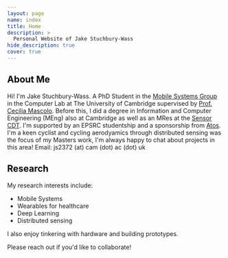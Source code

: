 ```yaml
---
layout: page
name: index
title: Home
description: >
  Personal Website of Jake Stuchbury-Wass
hide_description: true
cover: true
---
```

<!-- <script type="text/javascript">
	document.getElementsByClassName("page-title")[0].classList.add("sr-only");
</script> -->

<style type="text/css">
	.page-title {
		position: absolute;
		width: 1px;
  		height: 1px;
  		margin: -1px;
  		border: 0;
  		padding: 0;
  		clip: rect(0 0 0 0);
  		overflow: hidden;
	}
</style>

<h2 class="h1" style="color: rgb(0,0,0)" id="about">About Me </h2>

Hi! I'm Jake Stuchbury-Wass. A PhD Student in the [Mobile Systems Group](https://mobile-systems.cl.cam.ac.uk/) in the Computer Lab at The University of Cambridge supervised by [Prof. Cecilia Mascolo](https://www.cl.cam.ac.uk/~cm542/). Before this, I did a degree in Information and Computer Engineering (MEng) also at Cambridge as well as an MRes at the [Sensor CDT](https://cdt.sensors.cam.ac.uk/). I'm supported by an EPSRC studentship and a sponsorship from [Atos](https://atos.net/en/industries/healthcare-life-sciences). I'm a keen cyclist and cycling aerodyamics through distributed sensing was the focus of my Masters work, I'm always happy to chat about projects in this area! Email: js2372 (at) cam (dot) ac (dot) uk

<h2 class="h1" style="color: rgb(0,0,0)" id="research">Research </h2>

My research interests include:

* Mobile Systems
* Wearables for healthcare
* Deep Learning
* Distributed sensing

I also enjoy tinkering with hardware and building prototypes.

Please reach out if you'd like to collaborate!
